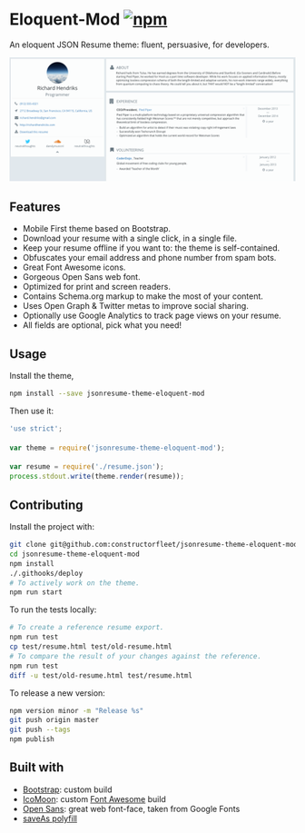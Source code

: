 # Eloquent-Mod [![npm](https://img.shields.io/npm/v/jsonresume-theme-eloquent-mod.svg)](https://www.npmjs.com/package/jsonresume-theme-eloquent-mod)

An eloquent JSON Resume theme: fluent, persuasive, for developers.

![Theme screenshot](raw/theme-screenshot.png)

## Features

* Mobile First theme based on Bootstrap.
* Download your resume with a single click, in a single file.
* Keep your resume offline if you want to: the theme is self-contained.
* Obfuscates your email address and phone number from spam bots.
* Great Font Awesome icons.
* Gorgeous Open Sans web font.
* Optimized for print and screen readers.
* Contains Schema.org markup to make the most of your content.
* Uses Open Graph & Twitter metas to improve social sharing.
* Optionally use Google Analytics to track page views on your resume.
* All fields are optional, pick what you need!

## Usage

Install the theme,

```sh
npm install --save jsonresume-theme-eloquent-mod
```

Then use it:

```js
'use strict';

var theme = require('jsonresume-theme-eloquent-mod');

var resume = require('./resume.json');
process.stdout.write(theme.render(resume));
```

## Contributing

Install the project with:

```sh
git clone git@github.com:constructorfleet/jsonresume-theme-eloquent-mod.git
cd jsonresume-theme-eloquent-mod
npm install
./.githooks/deploy
# To actively work on the theme.
npm run start
```

To run the tests locally:

```sh
# To create a reference resume export.
npm run test
cp test/resume.html test/old-resume.html
# To compare the result of your changes against the reference.
npm run test
diff -u test/old-resume.html test/resume.html
```

To release a new version:

```sh
npm version minor -m "Release %s"
git push origin master
git push --tags
npm publish
```

## Built with

* [Bootstrap](http://getbootstrap.com/): custom build
* [IcoMoon](https://icomoon.io/): custom [Font Awesome](https://fortawesome.github.io/Font-Awesome/) build
* [Open Sans](http://www.google.com/fonts/specimen/Open+Sans): great web font-face, taken from Google Fonts
* [saveAs polyfill](https://github.com/eligrey/FileSaver.js)
